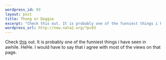```yaml
--- 
wordpress_id: 93
layout: post
title: Thong or Doggie
excerpt: "Check this out. It is probably one of the funniest things i have seen in awhile. HeHe. I would have to say that i agree with most of the views on that page. "
wordpress_url: http://new.nata2.org/?p=93
---
```

Check <a href="http://www.villagevoice.com/issues/0133/savage.php">this</a> out. It is probably one of the funniest things i have seen in awhile. HeHe. I would have to say that i agree with most of the views on that page. 
